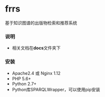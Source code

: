 # frrs
基于知识图谱的出版物检索和推荐系统

### 说明
 + 相关文档在**docs**文件夹下

### 安装
 + Apache2.4 或 Nginx 1.12
 + PHP 5.6+
 + Python 2.7+
 + Python库SPARQLWrapper，可以使用pip安装
